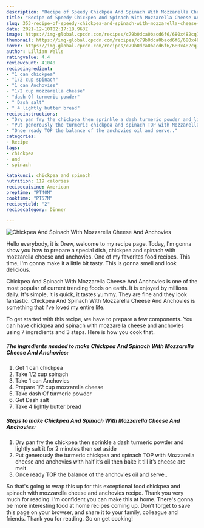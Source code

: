 ```yaml
---
description: "Recipe of Speedy Chickpea And Spinach With Mozzarella Cheese And Anchovies"
title: "Recipe of Speedy Chickpea And Spinach With Mozzarella Cheese And Anchovies"
slug: 353-recipe-of-speedy-chickpea-and-spinach-with-mozzarella-cheese-and-anchovies
date: 2021-12-10T02:17:18.963Z
image: https://img-global.cpcdn.com/recipes/c79b0dca0bacd6f6/680x482cq70/chickpea-and-spinach-with-mozzarella-cheese-and-anchovies-recipe-main-photo.jpg
thumbnail: https://img-global.cpcdn.com/recipes/c79b0dca0bacd6f6/680x482cq70/chickpea-and-spinach-with-mozzarella-cheese-and-anchovies-recipe-main-photo.jpg
cover: https://img-global.cpcdn.com/recipes/c79b0dca0bacd6f6/680x482cq70/chickpea-and-spinach-with-mozzarella-cheese-and-anchovies-recipe-main-photo.jpg
author: Lillian Wells
ratingvalue: 4.4
reviewcount: 41040
recipeingredient:
- "1 can chickpea"
- "1/2 cup spinach"
- "1 can Anchovies"
- "1/2 cup mozzarella cheese"
- "dash Of turmeric powder"
- " Dash salt"
- " 4 lightly butter bread"
recipeinstructions:
- "Dry pan fry the chickpea then sprinkle a dash turmeric powder and lightly salt it for 2 minutes then set aside"
- "Put generously the turmeric chickpea and spinach TOP with Mozzarella cheese and anchovies with half it’s oil then bake it till it’s cheese are melt."
- "Once ready TOP the balance of the anchovies oil and serve.."
categories:
- Recipe
tags:
- chickpea
- and
- spinach

katakunci: chickpea and spinach 
nutrition: 119 calories
recipecuisine: American
preptime: "PT40M"
cooktime: "PT57M"
recipeyield: "2"
recipecategory: Dinner

---
```



![Chickpea And Spinach With Mozzarella Cheese And Anchovies](https://img-global.cpcdn.com/recipes/c79b0dca0bacd6f6/680x482cq70/chickpea-and-spinach-with-mozzarella-cheese-and-anchovies-recipe-main-photo.jpg)

Hello everybody, it is Drew, welcome to my recipe page. Today, I'm gonna show you how to prepare a special dish, chickpea and spinach with mozzarella cheese and anchovies. One of my favorites food recipes. This time, I'm gonna make it a little bit tasty. This is gonna smell and look delicious.



Chickpea And Spinach With Mozzarella Cheese And Anchovies is one of the most popular of current trending foods on earth. It is enjoyed by millions daily. It's simple, it is quick, it tastes yummy. They are fine and they look fantastic. Chickpea And Spinach With Mozzarella Cheese And Anchovies is something that I've loved my entire life.


To get started with this recipe, we have to prepare a few components. You can have chickpea and spinach with mozzarella cheese and anchovies using 7 ingredients and 3 steps. Here is how you cook that.

<!--inarticleads1-->

##### The ingredients needed to make Chickpea And Spinach With Mozzarella Cheese And Anchovies:

1. Get 1 can chickpea
1. Take 1/2 cup spinach
1. Take 1 can Anchovies
1. Prepare 1/2 cup mozzarella cheese
1. Take dash Of turmeric powder
1. Get  Dash salt
1. Take  4 lightly butter bread




<!--inarticleads2-->

##### Steps to make Chickpea And Spinach With Mozzarella Cheese And Anchovies:

1. Dry pan fry the chickpea then sprinkle a dash turmeric powder and lightly salt it for 2 minutes then set aside
1. Put generously the turmeric chickpea and spinach TOP with Mozzarella cheese and anchovies with half it’s oil then bake it till it’s cheese are melt.
1. Once ready TOP the balance of the anchovies oil and serve..




So that's going to wrap this up for this exceptional food chickpea and spinach with mozzarella cheese and anchovies recipe. Thank you very much for reading. I'm confident you can make this at home. There's gonna be more interesting food at home recipes coming up. Don't forget to save this page on your browser, and share it to your family, colleague and friends. Thank you for reading. Go on get cooking!
